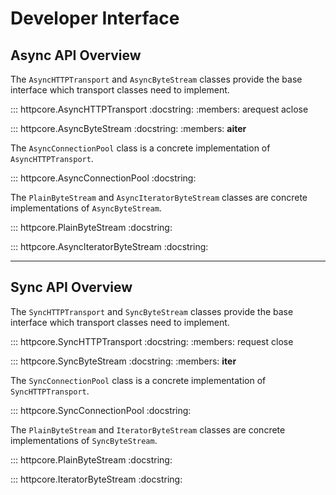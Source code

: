 # Developer Interface

## Async API Overview

The `AsyncHTTPTransport` and `AsyncByteStream` classes provide the base
interface which transport classes need to implement.

::: httpcore.AsyncHTTPTransport
    :docstring:
    :members: arequest aclose

::: httpcore.AsyncByteStream
    :docstring:
    :members: __aiter__

The `AsyncConnectionPool` class is a concrete implementation of `AsyncHTTPTransport`.

::: httpcore.AsyncConnectionPool
    :docstring:


The `PlainByteStream` and `AsyncIteratorByteStream` classes are concrete implementations of `AsyncByteStream`.

::: httpcore.PlainByteStream
    :docstring:

::: httpcore.AsyncIteratorByteStream
    :docstring:

---

## Sync API Overview

The `SyncHTTPTransport` and `SyncByteStream` classes provide the base
interface which transport classes need to implement.

::: httpcore.SyncHTTPTransport
    :docstring:
    :members: request close

::: httpcore.SyncByteStream
    :docstring:
    :members: __iter__

The `SyncConnectionPool` class is a concrete implementation of `SyncHTTPTransport`.

::: httpcore.SyncConnectionPool
    :docstring:

The `PlainByteStream` and `IteratorByteStream` classes are concrete implementations of `SyncByteStream`.

::: httpcore.PlainByteStream
    :docstring:

::: httpcore.IteratorByteStream
    :docstring:
